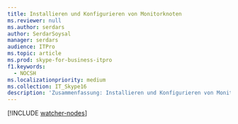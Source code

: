 ```yaml
---
title: Installieren und Konfigurieren von Monitorknoten
ms.reviewer: null
ms.author: serdars
author: SerdarSoysal
manager: serdars
audience: ITPro
ms.topic: article
ms.prod: skype-for-business-itpro
f1.keywords:
  - NOCSH
ms.localizationpriority: medium
ms.collection: IT_Skype16
description: 'Zusammenfassung: Installieren und Konfigurieren von Monitorknoten für Skype for Business Server synthetische Transaktionen.'
---
```


[!INCLUDE [watcher-nodes](../../SfbServer/management-tools/use-scom-management-pack/watcher-nodes.md)]
